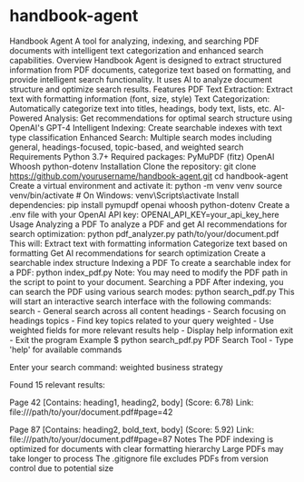 # handbook-agent
Handbook Agent
A tool for analyzing, indexing, and searching PDF documents with intelligent text categorization and enhanced search capabilities.
Overview
Handbook Agent is designed to extract structured information from PDF documents, categorize text based on formatting, and provide intelligent search functionality. It uses AI to analyze document structure and optimize search results.
Features
PDF Text Extraction: Extract text with formatting information (font, size, style)
Text Categorization: Automatically categorize text into titles, headings, body text, lists, etc.
AI-Powered Analysis: Get recommendations for optimal search structure using OpenAI's GPT-4
Intelligent Indexing: Create searchable indexes with text type classification
Enhanced Search: Multiple search modes including general, headings-focused, topic-based, and weighted search
Requirements
Python 3.7+
Required packages:
PyMuPDF (fitz)
OpenAI
Whoosh
python-dotenv
Installation
Clone the repository:
   git clone https://github.com/yourusername/handbook-agent.git
   cd handbook-agent
Create a virtual environment and activate it:
   python -m venv venv
   source venv/bin/activate  # On Windows: venv\Scripts\activate
Install dependencies:
   pip install pymupdf openai whoosh python-dotenv
Create a .env file with your OpenAI API key:
   OPENAI_API_KEY=your_api_key_here
Usage
Analyzing a PDF
To analyze a PDF and get AI recommendations for search optimization:
python pdf_analyzer.py path/to/your/document.pdf
This will:
Extract text with formatting information
Categorize text based on formatting
Get AI recommendations for search optimization
Create a searchable index structure
Indexing a PDF
To create a searchable index for a PDF:
python index_pdf.py
Note: You may need to modify the PDF path in the script to point to your document.
Searching a PDF
After indexing, you can search the PDF using various search modes:
python search_pdf.py
This will start an interactive search interface with the following commands:
search <query> - General search across all content
headings <query> - Search focusing on headings
topics <query> - Find key topics related to your query
weighted <query> - Use weighted fields for more relevant results
help - Display help information
exit - Exit the program
Example
$ python search_pdf.py
PDF Search Tool - Type 'help' for available commands

Enter your search command: weighted business strategy

Found 15 relevant results:

Page 42 [Contains: heading1, heading2, body] (Score: 6.78)
Link: file:///path/to/your/document.pdf#page=42

Page 87 [Contains: heading2, bold_text, body] (Score: 5.92)
Link: file:///path/to/your/document.pdf#page=87
Notes
The PDF indexing is optimized for documents with clear formatting hierarchy
Large PDFs may take longer to process
The .gitignore file excludes PDFs from version control due to potential size